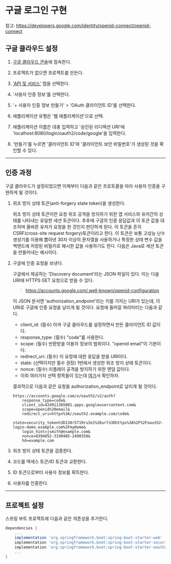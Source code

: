 # 구글 로그인 구현

참고: https://developers.google.com/identity/openid-connect/openid-connect

## 구글 클라우드 설정

1. [구글 클라우드 콘솔](https://console.cloud.google.com/)에 접속한다.

2. 프로젝트가 없으면 프로젝트를 만든다.

3. ['API 및 서비스'](https://console.cloud.google.com/apis/dashboard) 탭을 선택한다.

4. '사용자 인증 정보'를 선택한다.

5. '+ 사용자 인증 정보 만들기' > 'OAuth 클라이언트 ID'를 선택한다.

6. 애플리케이션 유형은 '웹 애플리케이션'으로 선택.

7. 애플리케이션 이름은 대충 입력하고 '승인된 리디렉션 URI'에 'localhost:8080/login/oauth2/code/google'을 입력한다.

8. '만들기'를 누르면 '클라이언트 ID'와 '클라이언트 보안 비밀번호'가 생성된 것을 확인할 수 있다.

---

## 인증 과정

구글 클라우드가 설정되었으면 이제부터 다음과 같은 프로토콜을 따라 사용자 인증을 구현하게 될 것이다.

1. 위조 방지 상태 토큰(anti-forgery state token)을 생성한다.
    
    위조 방지 상태 토큰이란 요청 위조 공격을 방지하기 위한 앱 서비스와 유저간의 상태를 나타내는 유일한 세션 토큰이다. 추후에 구글의 인증 응답값과 이 토큰 값을 대조하며 올바른 유저가 요청을 한 것인지 판단하게 된다. 이 토큰을 흔히 CSRF(cross-site request forgery)토큰이라고 한다. 이 토큰은 보통 고성능 난수 생성기를 이용해 뽑아낸 30자 이상의 문자열을 사용하거나 특정한 상태 변수 값을 백엔드에 저장된 비밀키로 해시한 값을 사용하기도 한다. 다음은 Java로 세션 토큰을 만들어내는 예시이다.
    
2. 구글에 인증 요청을 보낸다.

    구글에서 제공하는 'Discovery document'라는 JSON 파일이 있다. 이는 다음 URI에 HTTPS GET 요청으로 받을 수 있다.
    
    > https://accounts.google.com/.well-known/openid-configuration
    
    이 JSON 문서엔 'authorization_endpoint'라는 키를 가지는 URI가 있는데, 이 URI로 구글에 인증 요청을 날리게 될 것이다. 요청에 들어갈 파라미터는 다음과 같다.
    
    - client_id: (필수) 아까 구글 클라우드를 설정하면서 만든 클라이언트 ID 값이다.
    - response_type: (필수) "code"를 사용한다.
    - scope: (필수) 반환받을 이용자 정보의 범위이다. "openid email"이 기본이다.
    - redirect_uri: (필수) 이 요청에 대한 응답을 받을 URI이다.
    - state: (선택이지만 필수 권장) 1번에서 생성한 위조 방지 상태 토큰이다.
    - nonce: (필수) 리플레이 공격을 방지하기 위한 랜덤 값이다.
    - 이외 여러가지 선택 항목들이 있는데 [여기](https://developers.google.com/identity/openid-connect/openid-connect#authenticationuriparameters)서 확인하자.
    
    결과적으로 다음과 같은 요청을 authorization_endpoint로 날리게 될 것이다.
    
    ```
    https://accounts.google.com/o/oauth2/v2/auth?
        response_type=code&
        client_id=424911365001.apps.googleusercontent.com&
        scope=openid%20email&
        redirect_uri=https%3A//oauth2.example.com/code&
        state=security_token%3D138r5719ru3e1%26url%3Dhttps%3A%2F%2Foauth2-login-demo.example.com%2FmyHome&
        login_hint=jsmith@example.com&
        nonce=0394852-3190485-2490358&
        hd=example.com
    ```

3. 위조 방지 상태 토큰을 검증한다.

    

4. 코드를 액세스 토큰/ID 토큰과 교환한다.

5. ID 토큰으로부터 사용자 정보를 획득한다.

6. 사용자를 인증한다.

---

## 프로젝트 설정

스프링 부트 프로젝트에 다음과 같은 의존성을 추가한다.
```groovy
dependencies {
    ...
    implementation 'org.springframework.boot:spring-boot-starter-web'
    implementation 'org.springframework.boot:spring-boot-starter-security'
    implementation 'org.springframework.boot:spring-boot-starter-oauth2-client'
    ...
}
``` 


